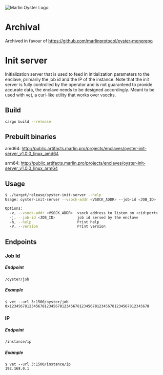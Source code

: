 ![Marlin Oyster Logo](./logo.svg)

# Archival

Archived in favour of https://github.com/marlinprotocol/oyster-monorepo

# Init server

Initialization server that is used to feed in initialization parameters to the enclave, primarily the job id and the IP of the instance. Note that the init server is fully controlled by the operator and is not guaranteed to provide accurate data, the enclave needs to be designed accordingly. Meant to be used with [vet](https://github.com/marlinprotocol/vet), a curl-like utility that works over vsocks.

## Build

```bash
cargo build --release
```

## Prebuilt binaries

amd64: http://public.artifacts.marlin.pro/projects/enclaves/oyster-init-server_v1.0.0_linux_amd64

arm64: http://public.artifacts.marlin.pro/projects/enclaves/oyster-init-server_v1.0.0_linux_arm64

## Usage

```bash
$ ./target/release/oyster-init-server --help
Usage: oyster-init-server --vsock-addr <VSOCK_ADDR> --job-id <JOB_ID>

Options:
  -v, --vsock-addr <VSOCK_ADDR>  vsock address to listen on <cid:port>
  -j, --job-id <JOB_ID>          job id served by the enclave
  -h, --help                     Print help
  -V, --version                  Print version
```

## Endpoints

### Job Id

##### Endpoint

```
/oyster/job
```

##### Example

```
$ vet --url 3:1500/oyster/job
0x1234567812345678123456781234567812345678123456781234567812345678
```

### IP

##### Endpoint

```
/instance/ip
```

##### Example

```
$ vet --url 3:1500/instance/ip
192.168.0.1
```
